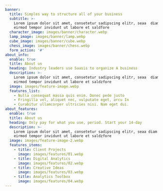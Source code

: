 ```yaml
---
banner:
  title: Simples way to structure all of your business
  subtitle: >-
    Lorem ipsum dolor sit amet, consetetur sadipscing elitr, seaa  diam nonumy
    eirmod tempor invidunt ut labore et saldfore
  character_image: images/banner/character.webp
  lamp_image: images/banner/lamp.webp
  cube_image: images/banner/cube.webp
  chess_image: images/banner/chess.webp
  form_action: '#'
about_info:
  enable: true
  title: About us
  heading: Industry leaders use Saasis to organize A business
  description: >-
    Lorem ipsum dolor sit amet, consetetur sadipscing elitr, seaa  diam nonumy
    eirmod tempor invidunt ut labore et saldzfore 
  image: images/feature-image.webp
  features_list:
    - Nulla consequat massa quis enim. Donec pede justo
    - Fringilla vel, aliquet nec, vulputate eget, arcu In
    - Curabitur ullamcorper ultricies nisi. Nam eget dui.
about_features:
  enable: true
  title: About us
  heading: Only pay for what you use, period. Start your 14-day
  description: >-
    Lorem ipsum dolor sit amet, consetetur sadipscing elitr, seaa diam nonumy
    eirmod tempor invidunt ut labore et saldzfore
  image: images/feature-image-2.webp
  features_items:
    - title: Client Projects
      image: images/features/01.webp
    - title: Digital Analytics
      image: images/features/02.webp
    - title: Creative Ideas
      image: images/features/03.webp
    - title: Analytics Toolbox
      image: images/features/04.webp
---
```

